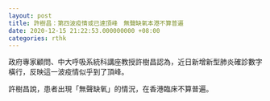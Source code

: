 ```yaml
---
layout: post
title: 許樹昌：第四波疫情或已達頂峰　無聲缺氧本港不算普遍
date: 2020-12-15 21:22:53.000000000 +08:00
categories: rthk
---
```


政府專家顧問、中大呼吸系統科講座教授許樹昌認為，近日新增新型肺炎確診數字橫行，反映這一波疫情似乎到了頂峰。

許樹昌說，患者出現「無聲缺氧」的情況，在香港臨床不算普遍。
